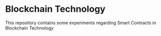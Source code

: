 # Blockchain Technology

This repository contains some experiments regarding Smart Contracts in Blockchain Technology
